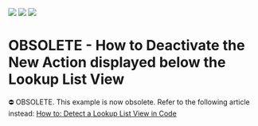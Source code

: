 <!-- default badges list -->
![](https://img.shields.io/endpoint?url=https://codecentral.devexpress.com/api/v1/VersionRange/134576125/16.2.3%2B)
[![](https://img.shields.io/badge/Open_in_DevExpress_Support_Center-FF7200?style=flat-square&logo=DevExpress&logoColor=white)](https://supportcenter.devexpress.com/ticket/details/E228)
[![](https://img.shields.io/badge/📖_How_to_use_DevExpress_Examples-e9f6fc?style=flat-square)](https://docs.devexpress.com/GeneralInformation/403183)
<!-- default badges end -->
# OBSOLETE - How to Deactivate the New Action displayed below the Lookup List View

⛔ OBSOLETE. This example is now obsolete. Refer to the following article instead: [How to: Detect a Lookup List View in Code](https://docs.devexpress.com/eXpressAppFramework/112908/ui-construction/ways-to-access-ui-elements-and-their-controls/how-to-detect-a-lookup-list-view-in-code)
